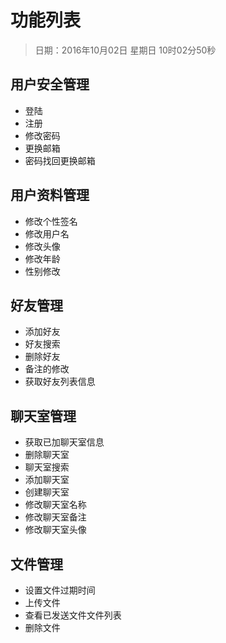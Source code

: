# 功能列表
> 日期：2016年10月02日 星期日 10时02分50秒 

## 用户安全管理
* 登陆
* 注册
* 修改密码
* 更换邮箱
* 密码找回更换邮箱

## 用户资料管理
* 修改个性签名
* 修改用户名
* 修改头像
* 修改年龄
* 性别修改

## 好友管理
* 添加好友
* 好友搜索
* 删除好友
* 备注的修改
* 获取好友列表信息

## 聊天室管理
* 获取已加聊天室信息
* 删除聊天室
* 聊天室搜索
* 添加聊天室
* 创建聊天室
* 修改聊天室名称
* 修改聊天室备注
* 修改聊天室头像

## 文件管理
* 设置文件过期时间
* 上传文件
* 查看已发送文件文件列表
* 删除文件
